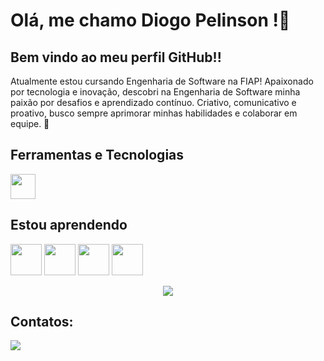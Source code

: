 # Olá, me chamo Diogo Pelinson !👋



## Bem vindo ao meu perfil GitHub!!


Atualmente estou cursando Engenharia de Software na FIAP!
Apaixonado por tecnologia e inovação, descobri na Engenharia de Software minha paixão por desafios e aprendizado contínuo. Criativo, comunicativo e proativo, busco sempre aprimorar minhas habilidades e colaborar em equipe. 🚀




## Ferramentas e Tecnologias

<img loading="lazy" src="https://cdn.jsdelivr.net/gh/devicons/devicon/icons/git/git-original.svg" width="40" height="40"/> 



## Estou aprendendo

<img loading="lazy" src="https://cdn.jsdelivr.net/gh/devicons/devicon/icons/java/java-original.svg" width="50" height="50"/> <img loading="lazy" src="https://cdn.jsdelivr.net/gh/devicons/devicon/icons/linux/linux-original.svg" width="50" height="50"/> 
 <img src="https://cdn.jsdelivr.net/gh/devicons/devicon@latest/icons/python/python-original.svg" width="50" height="50" /> 
            <img src="https://cdn.jsdelivr.net/gh/devicons/devicon@latest/icons/c/c-plain.svg" width="50" height="50" />

<p align="center">
  <a href="https://skillicons.dev">
    <img src="https://skillicons.dev/icons?i=git,kubernetes,docker,c,vim" />
  </a>
</p>



## Contatos:

<div>
<a href="https://www.linkedin.com/in/diogopelinsonmoraes" target="_blank"><img loading="lazy" src="https://img.shields.io/badge/-LinkedIn-%230077B5?style=for-the-badge&logo=linkedin&logoColor=white" target="_blank"></a>   
</div>
          
          
        
          






          
